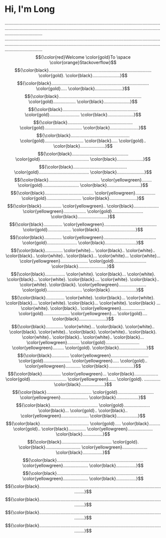 # Hi, I'm Long
......................................................................................................................................................................................................................................................................................
......................................................................................................................................................................................................................................................................................
$${\color{red}Welcome \color{gold}To \space \color{orange}Stackoverflow}$$
$${\color{black}.................................................................................. \color{gold}. \color{black}......................}$$
$${\color{black}.............................................................................. \color{gold}..... \color{black}......................}$$
$${\color{black}.................................................................. \color{gold}.................. \color{black}.....................}$$
$${\color{black}............................................................ \color{gold}........................ \color{black}.....................}$$
$${\color{black}.................................................... \color{gold}.............................. \color{black}.......................}$$
$${\color{black}............................................... \color{gold}............................... \color{black}..... \color{gold}.. \color{black}....................}$$
$${\color{black}............................................. \color{gold}....................................... \color{black}.....................}$$
$${\color{black}........................................... \color{gold}........................................ \color{black}......................}$$
$${\color{black}......................................... \color{yellowgreen}........ \color{gold}............................. \color{black}...........................}$$
$${\color{black}....................................... \color{yellowgreen}................ \color{gold}............................ \color{black}......................}$$
$${\color{black}................ \color{yellowgreen}.. \color{black}.................... \color{yellowgreen}.................. \color{gold}......................... \color{black}........................}$$
$${\color{black}............... \color{yellowgreen}.......................................... \color{gold}................... \color{black}.............................}$$
$${\color{black}.............. \color{yellowgreen}.......................................... \color{gold}........................ \color{black}.........................}$$
$${\color{black}.............. \color{white}... \color{black}.. \color{white}.. \color{black}.. \color{white}.. \color{black}... \color{white}... \color{white}... \color{yellowgreen}...................... \color{gold}.......................... \color{black}.......................}$$
$${\color{black}................ \color{white}. \color{black}... \color{white}. \color{black}... \color{white}. \color{black}.... \color{white}. \color{black}.. \color{white}. \color{black}. \color{yellowgreen}...................... \color{gold}............................ \color{black}.....................}$$
$${\color{black}............... \color{white}. \color{black}... \color{white}. \color{black}.... \color{white}. \color{black}... \color{white}. \color{black} ... \color{white}. \color{black}.. \color{yellowgreen}................... \color{gold}..................... \color{yellowgreen}.... \color{gold}.... \color{black}......................}$$
$${\color{black}.............. \color{white}... \color{black}. \color{white}.. \color{black}. \color{white}.. \color{black}. \color{white}.. \color{black}. \color{white}.. \color{black}.. \color{white}.. \color{black}... \color{yellowgreen}.......... \color{gold}........................... \color{yellowgreen}......... \color{gold}. \color{black}......................}$$
$${\color{black}.............. \color{yellowgreen}.............................. \color{gold}...................... \color{yellowgreen}..... \color{gold}.. \color{yellowgreen}............ \color{black}....................}$$
$${\color{black}............... \color{yellowgreen}... \color{black}................... \color{gold}............................. \color{yellowgreen}...... \color{gold}. ............. \color{black}...................}$$
$${\color{black}.................................... \color{gold}............................. \color{yellowgreen}...................... \color{black}..................}$$
$${\color{black}...................................... \color{gold}..................... \color{black}... \color{gold}.. \color{black}.. \color{yellowgreen}...................... \color{black}.................}$$
$${\color{black}....................................... \color{gold}..... \color{black}......... \color{gold}.. \color{black}.............. \color{yellowgreen}.................... \color{black}................}$$
$${\color{black}........................................ \color{gold}. \color{black}............................ \color{yellowgreen}.................... \color{black}................}$$
$${\color{black}..................................................................... \color{yellowgreen}.................... \color{black}................}$$
$${\color{black}..................................................................... \color{yellowgreen}.................... \color{black}................}$$
$${\color{black}.........................................................................................................}$$
$${\color{black}.........................................................................................................}$$
$${\color{black}.........................................................................................................}$$
$${\color{black}.........................................................................................................}$$



